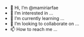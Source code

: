 - 👋 Hi, I’m @mamiriarfae
- 👀 I’m interested in ...
- 🌱 I’m currently learning ...
- 💞️ I’m looking to collaborate on ...
- 📫 How to reach me ...

<!---
mamiriarfae/mamiriarfae is a ✨ special ✨ repository because its `README.md` (this file) appears on your GitHub profile.
You can click the Preview link to take a look at your changes.
--->
